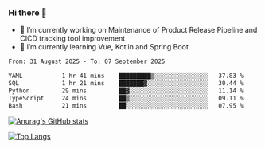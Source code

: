 ### Hi there 👋

- 🔭 I’m currently working on Maintenance of Product Release Pipeline and CICD tracking tool improvement
- 🌱 I’m currently learning Vue, Kotlin and Spring Boot

<!--START_SECTION:waka-->

```txt
From: 31 August 2025 - To: 07 September 2025

YAML           1 hr 41 mins    █████████▒░░░░░░░░░░░░░░░   37.83 %
SQL            1 hr 21 mins    ███████▓░░░░░░░░░░░░░░░░░   30.44 %
Python         29 mins         ██▓░░░░░░░░░░░░░░░░░░░░░░   11.14 %
TypeScript     24 mins         ██▒░░░░░░░░░░░░░░░░░░░░░░   09.11 %
Bash           21 mins         ██░░░░░░░░░░░░░░░░░░░░░░░   07.95 %
```

<!--END_SECTION:waka-->

[![Anurag's GitHub stats](https://github-readme-stats.vercel.app/api?username=yunhao981&show_icons=true&theme=solarized-dark)](https://github.com/anuraghazra/github-readme-stats)

[![Top Langs](https://github-readme-stats.vercel.app/api/top-langs/?username=yunhao981&theme=solarized-dark&layout=compact)](https://github.com/anuraghazra/github-readme-stats)

<!--
**yunhao981/yunhao981** is a ✨ _special_ ✨ repository because its `README.md` (this file) appears on your GitHub profile.

Here are some ideas to get you started:

- 🔭 I’m currently working on Maintenance of Release Pipeline and CICD tracking tool improvement
- 🌱 I’m currently learning Vue, Kotlin and Spring Boot
- 👯 I’m looking to collaborate on ...
- 🤔 I’m looking for help with ...
- 💬 Ask me about ...
- 📫 How to reach me: ...
- 😄 Pronouns: ...
- ⚡ Fun fact: ...
-->


